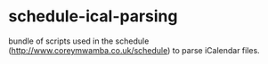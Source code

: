 # schedule-ical-parsing
bundle of scripts used in the schedule (http://www.coreymwamba.co.uk/schedule) to parse iCalendar files.

